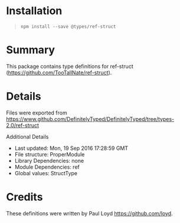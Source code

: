 # Installation
> `npm install --save @types/ref-struct`

# Summary
This package contains type definitions for ref-struct (https://github.com/TooTallNate/ref-struct).

# Details
Files were exported from https://www.github.com/DefinitelyTyped/DefinitelyTyped/tree/types-2.0/ref-struct

Additional Details
 * Last updated: Mon, 19 Sep 2016 17:28:59 GMT
 * File structure: ProperModule
 * Library Dependencies: none
 * Module Dependencies: ref
 * Global values: StructType

# Credits
These definitions were written by Paul Loyd <https://github.com/loyd>.
